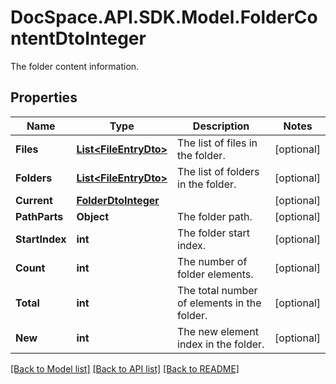 # DocSpace.API.SDK.Model.FolderContentDtoInteger
The folder content information.

## Properties

Name | Type | Description | Notes
------------ | ------------- | ------------- | -------------
**Files** | [**List&lt;FileEntryDto&gt;**](FileEntryDto.md) | The list of files in the folder. | [optional] 
**Folders** | [**List&lt;FileEntryDto&gt;**](FileEntryDto.md) | The list of folders in the folder. | [optional] 
**Current** | [**FolderDtoInteger**](FolderDtoInteger.md) |  | [optional] 
**PathParts** | **Object** | The folder path. | [optional] 
**StartIndex** | **int** | The folder start index. | [optional] 
**Count** | **int** | The number of folder elements. | [optional] 
**Total** | **int** | The total number of elements in the folder. | [optional] 
**New** | **int** | The new element index in the folder. | [optional] 

[[Back to Model list]](../README.md#documentation-for-models) [[Back to API list]](../README.md#documentation-for-api-endpoints) [[Back to README]](../README.md)

